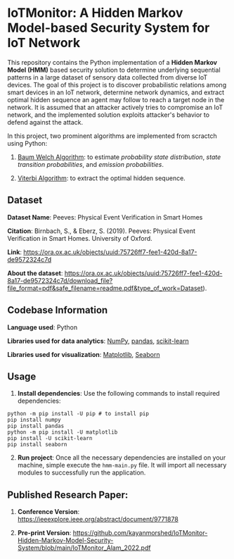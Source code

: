# IoTMonitor: A Hidden Markov Model-based Security System for IoT Network

This repository contains the Python implementation of a **Hidden Markov Model (HMM)** based security solution to determine underlying sequential patterns in a large dataset of sensory data collected from diverse IoT devices. The goal of this project is to discover probabilistic relations among smart devices in an IoT network, determine network dynamics, and extract optimal hidden sequence an agent may follow to reach a target node in the network. It is assumed that an attacker actively tries to compromise an IoT network, and the implemented solution exploits attacker's behavior to defend against the attack.  

In this project, two prominent algorithms are implemented from scractch using Python:  
1. [Baum Welch Algorithm](https://en.wikipedia.org/wiki/Baum%E2%80%93Welch_algorithm): to estimate _probability state distribution_, _state transition probabilities_, and _emission probabilities_. 

2. [Viterbi Algorithm](https://en.wikipedia.org/wiki/Viterbi_algorithm): to extract the optimal hidden sequence. 


## Dataset

**Dataset Name**: Peeves: Physical Event Verification in Smart Homes 

**Citation**: Birnbach, S., & Eberz, S. (2019). Peeves: Physical Event Verification in Smart Homes. University of Oxford.

**Link**: https://ora.ox.ac.uk/objects/uuid:75726ff7-fee1-420d-8a17-de9572324c7d 

**About the dataset**: https://ora.ox.ac.uk/objects/uuid:75726ff7-fee1-420d-8a17-de9572324c7d/download_file?file_format=pdf&safe_filename=readme.pdf&type_of_work=Dataset).


## Codebase Information

**Language used**: Python

**Libraries used for data analytics**: [NumPy](https://numpy.org/doc/stable/index.html), [pandas](https://pandas.pydata.org), [scikit-learn](https://scikit-learn.org/stable)

**Libraries used for visualization**: [Matplotlib](https://matplotlib.org), [Seaborn](https://seaborn.pydata.org)


## Usage

1. **Install dependencies**: Use the following commands to install required dependencies:

```
python -m pip install -U pip # to install pip
pip install numpy
pip install pandas
python -m pip install -U matplotlib
pip install -U scikit-learn
pip install seaborn
```

2. **Run project**: Once all the necessary dependencies are installed on your machine, simple execute the `hmm-main.py` file. It will import all necessary modules to successfully run the application. 


## Published Research Paper: 

1. **Conference Version**: https://ieeexplore.ieee.org/abstract/document/9771878 

2. **Pre-print Version**: https://github.com/kayanmorshed/IoTMonitor-Hidden-Markov-Model-Security-System/blob/main/IoTMonitor_Alam_2022.pdf


